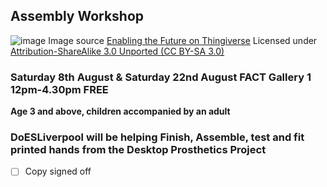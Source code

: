 ## Assembly Workshop

![image](http://thingiverse-production.s3.amazonaws.com/renders/bf/a4/2d/f6/18/Raptor-Hand-Parts---Exploded-View_preview_featured.jpg)
Image source [Enabling the Future on Thingiverse](http://www.thingiverse.com/thing:476403) Licensed under [Attribution-ShareAlike 3.0 Unported (CC BY-SA 3.0)](http://creativecommons.org/licenses/by-sa/3.0/ "License Link")
### **Saturday 8th August** & **Saturday 22nd August** FACT Gallery 1 12pm-4.30pm FREE
**Age 3 and above, children accompanied by an adult**
### DoESLiverpool will be helping Finish, Assemble, test and fit printed hands from the Desktop Prosthetics Project

 * [ ] Copy signed off



